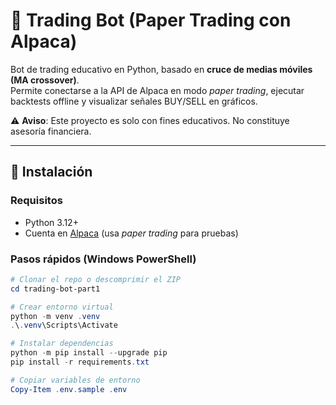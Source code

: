 # 🤖 Trading Bot (Paper Trading con Alpaca)

Bot de trading educativo en Python, basado en **cruce de medias móviles (MA crossover)**.  
Permite conectarse a la API de Alpaca en modo *paper trading*, ejecutar backtests offline y visualizar señales BUY/SELL en gráficos.

⚠️ **Aviso**: Este proyecto es solo con fines educativos. No constituye asesoría financiera.

---

## 🚀 Instalación

### Requisitos
- Python 3.12+
- Cuenta en [Alpaca](https://alpaca.markets/) (usa *paper trading* para pruebas)

### Pasos rápidos (Windows PowerShell)

```powershell
# Clonar el repo o descomprimir el ZIP
cd trading-bot-part1

# Crear entorno virtual
python -m venv .venv
.\.venv\Scripts\Activate

# Instalar dependencias
python -m pip install --upgrade pip
pip install -r requirements.txt

# Copiar variables de entorno
Copy-Item .env.sample .env

